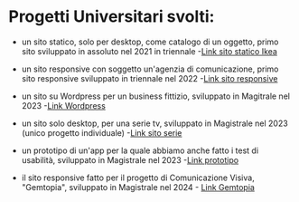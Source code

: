 #  Progetti Universitari svolti:
- un sito statico, solo per desktop, come catalogo di un oggetto, primo sito sviluppato in assoluto nel 2021 in triennale -[Link sito statico Ikea](https://m03v01.github.io/root_ikea/index.html)

- un sito responsive con soggetto un'agenzia di comunicazione, primo sito responsive sviluppato in triennale nel 2022 -[Link sito responsive](https://m03v01.github.io/root_medusalab/index.html)

- un sito su Wordpress per un business fittizio, sviluppato in Magitrale nel 2023 -[Link Wordpress](https://biscrocca.altervista.org/)

- un sito solo desktop, per una serie tv, sviluppato in Magistrale nel 2023 (unico progetto individuale) -[Link sito serie](https://m03v01.github.io/root_moonknight/index.html)

- un prototipo di un'app per la quale abbiamo anche fatto i test di usabilità, sviluppato in Magistrale nel 2023 -[Link prototipo](https://cloud.protopie.io/p/bdc8ad30b29e6490aa2fb727)

- il sito responsive fatto per il progetto di Comunicazione Visiva, "Gemtopia", sviluppato in Magistrale nel 2024 - [Link Gemtopia](https://m03v01.github.io/root_gemtopia/root/index.html)
